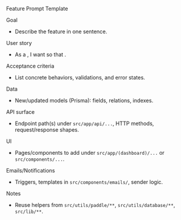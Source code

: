 Feature Prompt Template

Goal

- Describe the feature in one sentence.

User story

- As a <role>, I want <capability> so that <benefit>.

Acceptance criteria

- List concrete behaviors, validations, and error states.

Data

- New/updated models (Prisma): fields, relations, indexes.

API surface

- Endpoint path(s) under `src/app/api/...`, HTTP methods, request/response shapes.

UI

- Pages/components to add under `src/app/(dashboard)/...` or `src/components/...`.

Emails/Notifications

- Triggers, templates in `src/components/emails/`, sender logic.

Notes

- Reuse helpers from `src/utils/paddle/**`, `src/utils/database/**`, `src/lib/**`.
